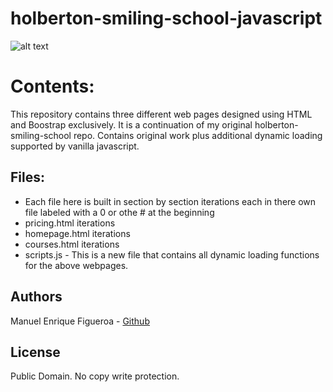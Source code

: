 # holberton-smiling-school-javascript
![alt text](https://external-content.duckduckgo.com/iu/?u=https%3A%2F%2Fwww.holbertonschool.com%2Fholberton-logo-simple.png&f=1&nofb=1)

# Contents:
This repository contains three different web pages designed using HTML and Boostrap exclusively.
It is a continuation of my original holberton-smiling-school repo.
Contains original work plus additional dynamic loading supported by vanilla javascript.

## Files:
* Each file here is built in section by section iterations each in there own file labeled with a 0 or othe # at the beginning
* pricing.html iterations
* homepage.html iterations
* courses.html iterations
* scripts.js - This is a new file that contains all dynamic loading functions for the above webpages.

## Authors
Manuel Enrique Figueroa - [Github](https://github.com/FicusCarica308)

## License
Public Domain. No copy write protection.
